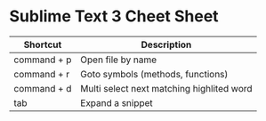 # Sublime Text 3 Cheet Sheet

| Shortcut    | Description                               | 
| ----------- |-------------------------------------------|
| command + p | Open file by name                         |
| command + r | Goto symbols (methods, functions)         |
| command + d | Multi select next matching highlited word |
| tab         | Expand a snippet                          |
